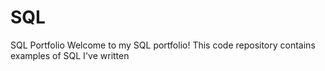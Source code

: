 # SQL
SQL Portfolio
Welcome to my SQL portfolio! This code repository contains examples of SQL I've written
